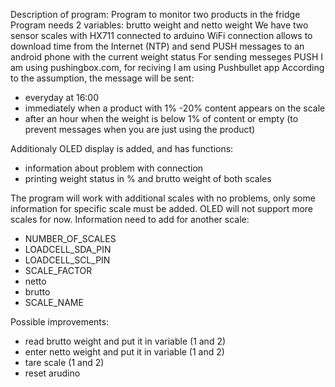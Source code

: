Description of program:
Program to monitor two products in the fridge
Program needs 2 variables: brutto weight and netto weight
We have two sensor scales with HX711 connected to arduino
WiFi connection allows to download time from the Internet (NTP) and send PUSH messages to an android phone with the current weight status
For sending messeges PUSH I am using pushingbox.com, for reciving I am using Pushbullet app
According to the assumption, the message will be sent:
- everyday at 16:00
- immediately when a product with 1% -20% content appears on the scale
- after an hour when the weight is below 1% of content or empty (to prevent messages when you are just using the product)

Additionaly OLED display is added, and has functions:
- information about problem with connection
- printing weight status in % and brutto weight of both scales

The program will work with additional scales with no problems, only some information for specific scale must be added. 
OLED will not support more scales for now.
Information need to add for another scale:
- NUMBER_OF_SCALES
- LOADCELL_SDA_PIN
- LOADCELL_SCL_PIN
- SCALE_FACTOR
- netto
- brutto
- SCALE_NAME


Possible improvements:
- read brutto weight and put it in variable (1 and 2)
- enter netto weight and put it in variable (1 and 2)
- tare scale (1 and 2)
- reset arudino
